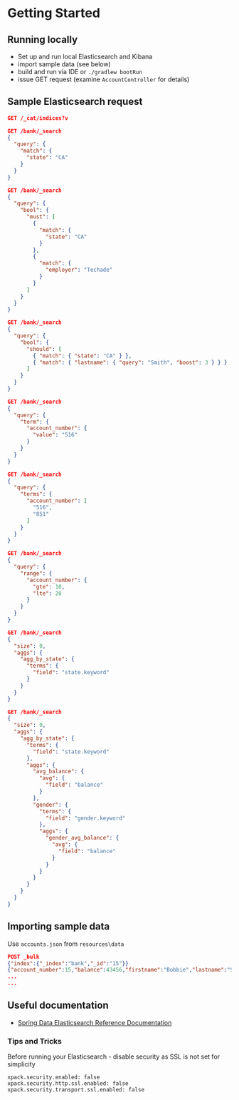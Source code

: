 # Getting Started

## Running locally

* Set up and run local Elasticsearch and Kibana
* import sample data (see below)
* build and run via IDE or `./gradlew bootRun`
* issue GET request (examine `AccountController` for details)

## Sample Elasticsearch request

```json
GET /_cat/indices?v

GET /bank/_search
{
  "query": {
    "match": {
      "state": "CA"
    }
  }
}

GET /bank/_search
{
  "query": {
    "bool": {
      "must": [
        {
          "match": {
            "state": "CA"
          }
        },
        {
          "match": {
            "employer": "Techade"
          }
        }
      ]
    }
  }
}

GET /bank/_search
{
  "query": {
    "bool": {
      "should": [
        { "match": { "state": "CA" } },
        { "match": { "lastname": { "query": "Smith", "boost": 3 } } }
      ]
    }
  }
}

GET /bank/_search
{
  "query": {
    "term": {
      "account_number": {
        "value": "516"
      }
    }
  }
}

GET /bank/_search
{
  "query": {
    "terms": {
      "account_number": [
        "516",
        "851"
      ]
    }
  }
}

GET /bank/_search
{
  "query": {
    "range": {
      "account_number": {
        "gte": 10,
        "lte": 20
      }
    }
  }
}

GET /bank/_search
{
  "size": 0,
  "aggs": {
    "agg_by_state": {
      "terms": {
        "field": "state.keyword"
      }
    }
  }
}

GET /bank/_search
{
  "size": 0,
  "aggs": {
    "agg_by_state": {
      "terms": {
        "field": "state.keyword"
      },
      "aggs": {
        "avg_balance": {
          "avg": {
            "field": "balance"
          }
        },
        "gender": {
          "terms": {
            "field": "gender.keyword"
          },
          "aggs": {
            "gender_avg_balance": {
              "avg": {
                "field": "balance"
              }
            }
          }
        }
      }
    }
  }
}
```

## Importing sample data

Use `accounts.json` from `resources\data`

```json
POST _bulk
{"index":{"_index":"bank","_id":"15"}}
{"account_number":15,"balance":43456,"firstname":"Bobbie","lastname":"Sexton","age":21,"gender":"M","address":"232 Sedgwick Place","employer":"Zytrex","email":"bobbiesexton@zytrex.com","city":"Hendersonville","state":"CA"}
...
...
```

## Useful documentation

* [Spring Data Elasticsearch Reference Documentation](https://docs.spring.io/spring-data/elasticsearch/docs/current/reference/html)

### Tips and Tricks

Before running your Elasticsearch - disable security as SSL is not set for simplicity
```properties
xpack.security.enabled: false
xpack.security.http.ssl.enabled: false
xpack.security.transport.ssl.enabled: false
```
